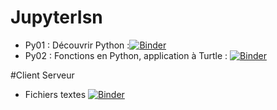 # JupyterIsn
* Py01 : Découvrir Python :[![Binder](https://mybinder.org/badge_logo.svg)](https://mybinder.org/v2/gh/BugJackBarron/JupyterIsn/master?filepath=PY01_Debuter_Python.ipynb)
* Py02 : Fonctions en Python, application à Turtle : [![Binder](https://mybinder.org/badge_logo.svg)](https://mybinder.org/v2/gh/BugJackBarron/JupyterIsn/master?filepath=PY02_Fonctions_Turtle.ipynb)

#Client Serveur

* Fichiers textes [![Binder](https://mybinder.org/badge_logo.svg)](https://mybinder.org/v2/gh/BugJackBarron/JupyterIsn/master?filepath=Fichiers_Textes.ipynb)
